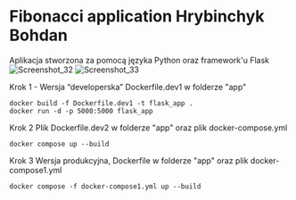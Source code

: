 # Fibonacci application Hrybinchyk Bohdan

Aplikacja stworzona za pomocą języka Python oraz framework'u Flask
![Screenshot_32](https://user-images.githubusercontent.com/61692272/144723719-b1266f8b-8416-49fa-acec-792661177fcd.png)
![Screenshot_33](https://user-images.githubusercontent.com/61692272/144723724-674b46f2-10d6-464d-ab17-40d7d9ce9db9.png)

Krok 1 - Wersja “developerska”
Dockerfile.dev1 w folderze "app"


```
docker build -f Dockerfile.dev1 -t flask_app .
docker run -d -p 5000:5000 flask_app
```

Krok 2 
Plik Dockerfile.dev2 w folderze "app" oraz plik docker-compose.yml

```
docker compose up --build
```

Krok 3
Wersja produkcyjna, Dockerfile w folderze "app" oraz plik docker-compose1.yml

```
docker compose -f docker-compose1.yml up --build
```

